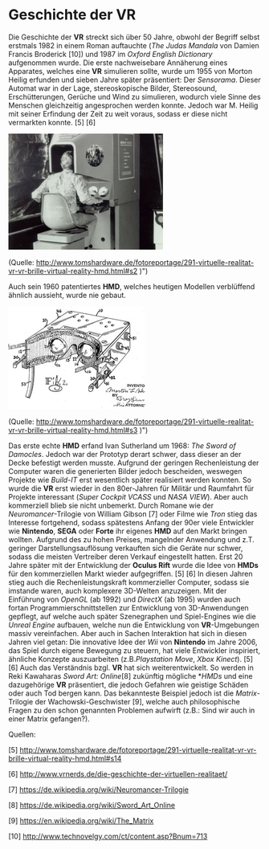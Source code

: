# Geschichte der VR

Die Geschichte der **VR** streckt sich über 50 Jahre, obwohl der Begriff selbst erstmals 1982 in einem Roman auftauchte (*The Judas Mandala* von Damien Francis Broderick [10]) und 1987 im *Oxford English Dictionary* aufgenommen wurde. Die erste nachweisebare Annäherung eines Apparates, welches eine **VR** simulieren sollte, wurde um 1955 von Morton Heilig erfunden und sieben Jahre später präsentiert: Der *Sensorama*. Dieser Automat war in der Lage, stereoskopische Bilder, Stereosound, Erschütterungen, Gerüche und Wind zu simulieren, wodurch viele Sinne des Menschen gleichzeitig angesprochen werden konnte. Jedoch war M. Heilig mit seiner Erfindung der Zeit zu weit voraus, sodass er diese nicht vermarkten konnte. [5] [6]
 
![](/assets/VR-Sensorama.jpg) 

\(Quelle: http://www.tomshardware.de/fotoreportage/291-virtuelle-realitat-vr-vr-brille-virtual-reality-hmd.html#s2 \)"\)

Auch sein 1960 patentiertes **HMD**, welches heutigen Modellen verblüffend ähnlich aussieht, wurde nie gebaut.
 
 ![](/assets/VR-first_HMD_attempt.jpg) 

\(Quelle: http://www.tomshardware.de/fotoreportage/291-virtuelle-realitat-vr-vr-brille-virtual-reality-hmd.html#s3 \)"\)

Das erste echte **HMD** erfand Ivan Sutherland um 1968: *The Sword of Damocles*. Jedoch war der Prototyp derart schwer, dass dieser an der Decke befestigt werden musste. Aufgrund der geringen Rechenleistung der Computer waren die generierten Bilder jedoch bescheiden, weswegen Projekte wie *Build-IT* erst wesentlich später realisiert werden konnten.  So wurde die **VR** erst wieder in den 80er-Jahren für Militär und Raumfahrt für Projekte interessant (*Super Cockpit VCASS* und *NASA VIEW*). Aber auch kommerziell blieb sie nicht unbemerkt. Durch Romane wie der *Neuromancer*-Trilogie von William Gibson [7] oder Filme wie *Tron* stieg das Interesse fortgehend, sodass spätestens Anfang der 90er viele Entwickler wie **Nintendo**, **SEGA** oder **Forte** ihr eigenes **HMD** auf den Markt bringen wollten. Aufgrund des zu hohen Preises, mangelnder Anwendung und z.T. geringer Darstellungsauflösung verkauften sich die Geräte nur schwer, sodass die meisten Vertreiber deren Verkauf eingestellt hatten. Erst 20 Jahre später mit der Entwicklung der **Oculus Rift** wurde die Idee von **HMDs** für den kommerziellen Markt wieder aufgegriffen. [5] [6] 
In diesen Jahren stieg auch die Rechenleistungskraft kommerzieller Computer, sodass sie imstande waren, auch komplexere 3D-Welten anzuzeigen. Mit der Einführung von *OpenGL* (ab 1992) und *DirectX* (ab 1995) wurden auch fortan Programmierschnittstellen zur Entwicklung von 3D-Anwendungen gepflegt, auf welche auch später Szenegraphen und Spiel-Engines wie die *Unreal Engine* aufbauen, welche nun die Entwicklung von **VR**-Umgebungen massiv vereinfachen.  Aber auch in Sachen Interaktion hat sich in diesen Jahren viel getan: Die innovative Idee der *Wii* von **Nintendo** im Jahre 2006, das Spiel durch eigene Bewegung zu steuern, hat viele Entwickler inspiriert, ähnliche Konzepte auszuarbeiten (z.B.*Playstation Move*, *Xbox Kinect*). [5] [6]
Auch das Verständnis bzgl. **VR** hat sich weiterentwickelt. So werden in Reki Kawaharas *Sword Art: Online*[8] zukünftig mögliche **HMDs* und eine dazugehörige **VR** präsentiert, die jedoch Gefahren wie geistige Schäden oder auch Tod bergen kann. Das bekannteste Beispiel jedoch ist die *Matrix*-Trilogie der Wachowski-Geschwister [9], welche auch philosophische Fragen zu den schon genannten Problemen aufwirft (z.B.: Sind wir auch in einer Matrix gefangen?).     

Quellen:

[5] http://www.tomshardware.de/fotoreportage/291-virtuelle-realitat-vr-vr-brille-virtual-reality-hmd.html#s14

[6] http://www.vrnerds.de/die-geschichte-der-virtuellen-realitaet/

[7] https://de.wikipedia.org/wiki/Neuromancer-Trilogie

[8] https://de.wikipedia.org/wiki/Sword_Art_Online

[9] https://en.wikipedia.org/wiki/The_Matrix

[10] http://www.technovelgy.com/ct/content.asp?Bnum=713